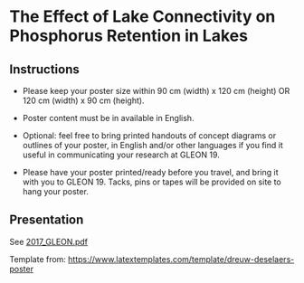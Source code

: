 # The Effect of Lake Connectivity on Phosphorus Retention in Lakes

## Instructions

* Please keep your poster size within 90 cm (width) x 120 cm (height) OR 120 cm (width) x 90 cm (height).

* Poster content must be in available in English. 

* Optional: feel free to bring printed handouts of concept diagrams or outlines of your poster, in English and/or other languages if you find it useful in communicating your research at GLEON 19.

* Please have your poster printed/ready before you travel, and bring it with you to GLEON 19. Tacks, pins or tapes will be provided on site to hang your poster.

## Presentation

See [2017_GLEON.pdf](2017_GLEON.pdf)

Template from: https://www.latextemplates.com/template/dreuw-deselaers-poster